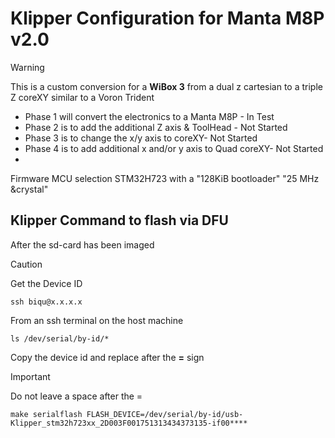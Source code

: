 # Klipper Configuration for Manta M8P v2.0

> [!Warning]
> This is a custom conversion for a **WiBox 3** from a dual z cartesian to a triple Z coreXY similar to a Voron Trident

- Phase 1 will convert the electronics to a Manta M8P - In Test
- Phase 2 is to add the additional Z axis & ToolHead - Not Started
- Phase 3 is to change the x/y axis to coreXY- Not Started
- Phase 4 is to add additional x and/or y axis to Quad coreXY- Not Started
- 

Firmware MCU selection STM32H723 with a "128KiB bootloader" "25 MHz &crystal"

## Klipper Command to flash via DFU

After the sd-card has been imaged

> [!CAUTION]
> Get the Device ID

`ssh biqu@x.x.x.x`

From an ssh terminal on the host machine

`ls /dev/serial/by-id/*`

Copy the device id and replace after the **=** sign

> [!IMPORTANT]
> Do not leave a space after the =

`make serialflash FLASH_DEVICE=/dev/serial/by-id/usb-Klipper_stm32h723xx_2D003F001751313434373135-if00****`
